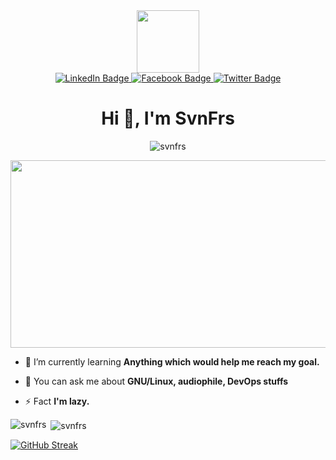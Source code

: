 <div id="header" align="center">
  <img src="https://media.giphy.com/media/v1.Y2lkPTc5MGI3NjExNzFuZjBiaHJvNnNiZ3Izc28wMDhjbXZmbTVrcnhjbXE2bnJ5cGRhMiZlcD12MV9pbnRlcm5hbF9naWZfYnlfaWQmY3Q9cw/KDJXUTen4eVM4Qt5WP/giphy.gif" width="100"/>
</div>
<div id="badges" align="center">
  <a href="https://www.linkedin.com/in/thaidoanjunior/">
    <img src="https://img.shields.io/badge/LinkedIn-blue?style=for-the-badge&logo=linkedin&logoColor=white" alt="LinkedIn Badge"/>
  </a>
  <a href="https://www.facebook.com/ignored.boys">
    <img src="https://img.shields.io/badge/Facebook-blue?style=for-the-badge&logo=facebook&logoColor=white" alt="Facebook Badge"/>
  </a>
  <a href="your-twitter-URL">
    <img src="https://img.shields.io/badge/Twitter-blue?style=for-the-badge&logo=twitter&logoColor=white" alt="Twitter Badge"/>
  </a>
</div>

<h1 align="center">Hi 👋, I'm SvnFrs</h1>
<p align="center"> <img src="https://komarev.com/ghpvc/?username=svnfrs&label=Views&color=0e75b6&style=flat" alt="svnfrs" /> </p>

<div align="center">
  <img src="https://media.giphy.com/media/HCkbgKLdLWq3OCV8YM/giphy.gif" width="600" height="300"/>
</div>


- 🌱 I’m currently learning **Anything which would help me reach my goal.**

- 💬 You can ask me about **GNU/Linux, audiophile, DevOps stuffs**

- ⚡ Fact **I'm lazy.**

<p><img align="left" src="https://github-readme-stats.vercel.app/api/top-langs?username=svnfrs&show_icons=true&locale=en&layout=compact&bg_color=1e1e2e&text_color=cdd6f4&icon_color=cba6f7&title_color=94e2d5" alt="svnfrs" /></p>

<p>&nbsp;<img align="center" src="https://github-readme-stats.vercel.app/api?username=svnfrs&show_icons=true&locale=en&bg_color=1e1e2e&text_color=cdd6f4&icon_color=cba6f7&title_color=94e2d5" alt="svnfrs" /></p>

<p><a href="https://git.io/streak-stats"><img src="https://streak-stats.demolab.com?user=SvnFrs&theme=catppuccin-mocha" alt="GitHub Streak" /></a></p>
